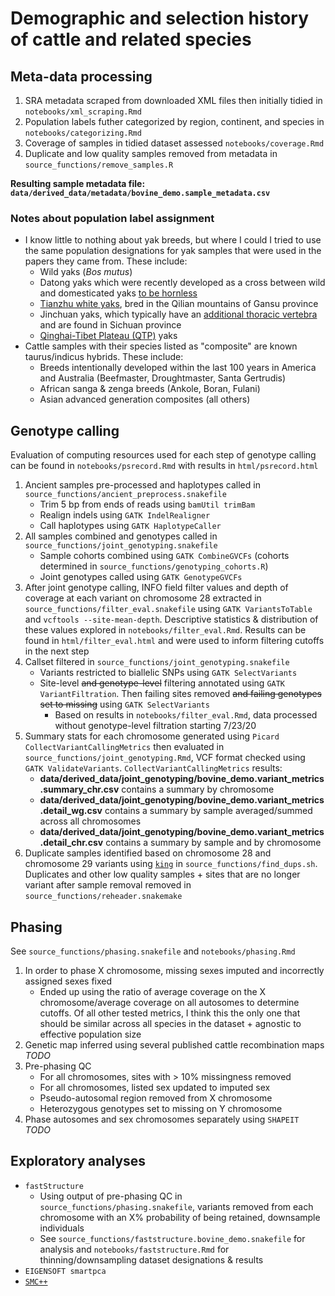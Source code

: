 # Demographic and selection history of cattle and related species

## Meta-data processing

1. SRA metadata scraped from downloaded XML files then initially tidied in `notebooks/xml_scraping.Rmd`
2. Population labels futher categorized by region, continent, and species in `notebooks/categorizing.Rmd`
3. Coverage of samples in tidied dataset assessed `notebooks/coverage.Rmd`
4. Duplicate and low quality samples removed from metadata in `source_functions/remove_samples.R`

**Resulting sample metadata file: `data/derived_data/metadata/bovine_demo.sample_metadata.csv`**

### Notes about population label assignment

* I know little to nothing about yak breeds, but where I could I tried to use the same population designations for yak samples that were used in the papers they came from. These include:
    * Wild yaks (*Bos mutus*)
    * Datong yaks which were recently developed as a cross between wild and domesticated yaks [to be hornless](https://journals.plos.org/plosone/article?id=10.1371/journal.pone.0158642)
    * [Tianzhu white yaks](https://journals.plos.org/plosone/article?id=10.1371/journal.pone.0158642), bred in the Qilian mountains of Gansu province
    * Jinchuan yaks, which typically have an [additional thoracic vertebra](https://bmcgenomics.biomedcentral.com/articles/10.1186/s12864-020-6598-9) and are found in Sichuan province
    * [Qinghai-Tibet Plateau (QTP)](https://www.nature.com/articles/ncomms10283) yaks
* Cattle samples with their species listed as "composite" are known taurus/indicus hybrids. These include:
    * Breeds intentionally developed within the last 100 years in America and Australia (Beefmaster, Droughtmaster, Santa Gertrudis)
    * African sanga & zenga breeds (Ankole, Boran, Fulani)
    * Asian advanced generation composites (all others)

## Genotype calling

Evaluation of computing resources used for each step of genotype calling can be found in `notebooks/psrecord.Rmd` with results in `html/psrecord.html`

1. Ancient samples pre-processed and haplotypes called in `source_functions/ancient_preprocess.snakefile`
    * Trim 5 bp from ends of reads using `bamUtil trimBam`
    * Realign indels using `GATK IndelRealigner`
    * Call haplotypes using `GATK HaplotypeCaller`
2. All samples combined and genotypes called in `source_functions/joint_genotyping.snakefile`
    * Sample cohorts combined using `GATK CombineGVCFs` (cohorts determined in `source_functions/genotyping_cohorts.R`)
    * Joint genotypes called using `GATK GenotypeGVCFs`
3. After joint genotype calling, INFO field filter values and depth of coverage at each variant on chromosome 28 extracted in `source_functions/filter_eval.snakefile` using `GATK VariantsToTable` and `vcftools --site-mean-depth`. Descriptive statistics & distribution of these values explored in `notebooks/filter_eval.Rmd`. Results can be found in `html/filter_eval.html` and were used to inform filtering cutoffs in the next step
4. Callset filtered in `source_functions/joint_genotyping.snakefile`
    * Variants restricted to biallelic SNPs using `GATK SelectVariants`
    * Site-level ~~and genotype-level~~ filtering annotated using `GATK VariantFiltration`. Then failing sites removed ~~and failing genotypes set to missing~~ using `GATK SelectVariants`
        + Based on results in `notebooks/filter_eval.Rmd`, data processed without genotype-level filtration starting 7/23/20
5. Summary stats for each chromosome generated using `Picard CollectVariantCallingMetrics` then evaluated in `source_functions/joint_genotyping.Rmd`, VCF format checked using `GATK ValidateVariants`. `CollectVariantCallingMetrics` results:
    * **data/derived_data/joint_genotyping/bovine_demo.variant_metrics.summary_chr.csv** contains a summary by chromosome
    * **data/derived_data/joint_genotyping/bovine_demo.variant_metrics.detail_wg.csv** contains a summary by sample averaged/summed across all chromosomes
    * **data/derived_data/joint_genotyping/bovine_demo.variant_metrics.detail_chr.csv** contains a summary by sample and by chromosome
6. Duplicate samples identified based on chromosome 28 and chromosome 29 variants using [`king`](http://people.virginia.edu/~wc9c/KING/manual.html) in `source_functions/find_dups.sh`. Duplicates and other low quality samples + sites that are no longer variant after sample removal removed in `source_functions/reheader.snakemake`

## Phasing

See `source_functions/phasing.snakefile` and `notebooks/phasing.Rmd`

1. In order to phase X chromosome, missing sexes imputed and incorrectly assigned sexes fixed 
    * Ended up using the ratio of average coverage on the X chromosome/average coverage on all autosomes to determine cutoffs. Of all other tested metrics, I think this the only one that should be similar across all species in the dataset + agnostic to effective population size
2. Genetic map inferred using several published cattle recombination maps *TODO*
3. Pre-phasing QC
    * For all chromosomes, sites with > 10% missingness removed
    * For all chromosomes, listed sex updated to imputed sex
    * Pseudo-autosomal region removed from X chromosome
    * Heterozygous genotypes set to missing on Y chromosome
4. Phase autosomes and sex chromosomes separately using `SHAPEIT` *TODO*

## Exploratory analyses

* `fastStructure`
    * Using output of pre-phasing QC in `source_functions/phasing.snakefile`, variants removed from each chromosome with an X% probability of being retained, downsample individuals
    * See `source_functions/faststructure.bovine_demo.snakefile` for analysis and `notebooks/faststructure.Rmd` for thinning/downsampling dataset designations & results
* `EIGENSOFT smartpca`
* [`SMC++`](https://github.com/popgenmethods/smcpp)